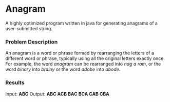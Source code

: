 # Anagram
A highly optimized program written in java for generating anagrams of a user-submitted string.


### Problem Description
An anagram is a word or phrase formed by rearranging the letters of a different word or phrase, typically using all the original letters exactly once. For example, the word _anagram_ can be rearranged into _nag a ram_, or the word _binary_ into _brainy_ or the word _adobe_ into _abode_.


### Results
Input: **ABC**
Output: **ABC ACB BAC BCA CAB CBA**
